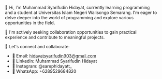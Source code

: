 👋 Hi, I’m Muhammad Syarifudin Hidayat, currently learning programming and a student at Universitas Islam Negeri Walisongo Semarang. I'm eager to delve deeper into the world of programming and explore various opportunities in the field.

🌱 I'm actively seeking collaboration opportunities to gain practical experience and contribute to meaningful projects.

💼 Let's connect and collaborate:
- 📧 Email: hidayatsyarifudin903@gmail.com
- 💼 LinkedIn: Muhammad Syarifudin Hidayat
- 📸 Instagram: @sarephidayatt_
- 📱 WhatsApp: +6289529684820
